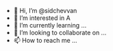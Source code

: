 - 👋 Hi, I’m @sidchevvan
- 👀 I’m interested in A
- 🌱 I’m currently learning ...
- 💞️ I’m looking to collaborate on ...
- 📫 How to reach me ...

<!---
sidchevvan/sidchevvan is a ✨ special ✨ repository because its `README.md` (this file) appears on your GitHub profile.
You can click the Preview link to take a look at your changes.
--->
